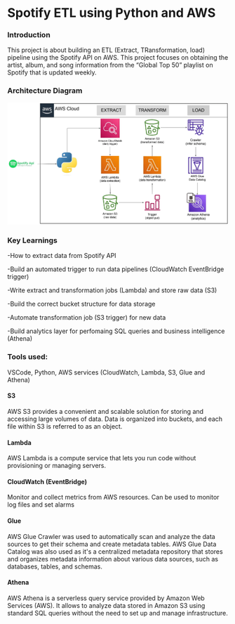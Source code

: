 # Spotify ETL using Python and AWS

### Introduction
This project is about building an ETL (Extract, TRansformation, load) pipeline using the Spotify API on AWS. This project focuses on obtaining the artist, album, and song information from the “Global Top 50” playlist on Spotify that is updated weekly.

### Architecture Diagram
![Architecture](https://github.com/abdulmkhan325/spotify-etl-pipeline-aws/blob/main/Architecture.PNG)


### Key Learnings 
-How to extract data from Spotify API 

-Build an automated trigger to run data pipelines (CloudWatch EventBridge trigger) 

-Write extract and transformation jobs (Lambda) and store raw data (S3) 

-Build the correct bucket structure for data storage 

-Automate transformation job (S3 trigger) for new data 

-Build analytics layer for perfomaing SQL queries and business intelligence (Athena)

### Tools used: 
VSCode, Python, AWS services (CloudWatch, Lambda, S3, Glue and Athena)

#### S3 
AWS S3 provides a convenient and scalable solution for storing and accessing large volumes of data. Data is organized into buckets, and each file within S3 is referred to as an object.

#### Lambda
AWS Lambda is a compute service that lets you run code without provisioning or managing servers.

#### CloudWatch (EventBridge)
Monitor and collect metrics from AWS resources. Can be used to monitor log files and set alarms

#### Glue
AWS Glue Crawler was used to automatically scan and analyze the data sources to get their schema and create metadata tables.
AWS Glue Data Catalog was also used as it's a centralized metadata repository that stores and organizes metadata information about various data sources, such as databases, tables, and schemas. 

#### Athena
AWS Athena is a serverless query service provided by Amazon Web Services (AWS). It allows to analyze data stored in Amazon S3 using standard SQL queries without the need to set up and manage infrastructure.

